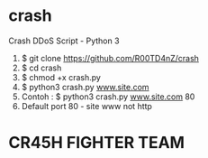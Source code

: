 # crash
Crash DDoS Script - Python 3
1. $ git clone https://github.com/R00TD4nZ/crash
2. $ cd crash
2. $ chmod +x crash.py
3. $ python3 crash.py www.site.com <port>
4. Contoh : $ python3 crash.py www.site.com 80
5. Default port 80 - site www not http
 
# CR45H FIGHTER TEAM

